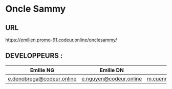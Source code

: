 # Oncle Sammy

## URL

https://emilien.promo-91.codeur.online/onclesammy/

## DEVELOPPEURS : 

Emilie NG | Emilie DN | Mathieu 
------------ | ------------- | -------------
e.denobrega@codeur.online | e.nguyen@codeur.online | m.cuenne@codeur.online |
